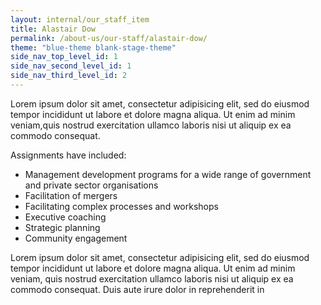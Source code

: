 ```yaml
---
layout: internal/our_staff_item
title: Alastair Dow
permalink: /about-us/our-staff/alastair-dow/
theme: "blue-theme blank-stage-theme"
side_nav_top_level_id: 1
side_nav_second_level_id: 1
side_nav_third_level_id: 2
---
```


Lorem ipsum dolor sit amet, consectetur adipisicing elit, sed do eiusmod tempor incididunt ut labore et dolore magna aliqua. Ut enim ad minim veniam,quis nostrud exercitation ullamco laboris nisi ut aliquip ex ea commodo consequat.

Assignments have included:

- Management development programs for a wide range of government and private sector organisations
- Facilitation of mergers
- Facilitating complex processes and workshops
- Executive coaching
- Strategic planning
- Community engagement

Lorem ipsum dolor sit amet, consectetur adipisicing elit, sed do eiusmod tempor incididunt ut labore et dolore magna aliqua. Ut enim ad minim veniam, quis nostrud exercitation ullamco laboris nisi ut aliquip ex ea commodo consequat. Duis aute irure dolor in reprehenderit in